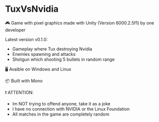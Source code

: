 # TuxVsNvidia
🎮 Game with pixel graphics made with Unity (Version 6000.2.5f1) by one developer

Latest version v0.1.0:
- Gameplay where Tux destroying Nvidia
- Enemies spawning and attacks
- Shotgun which shooting 5 bullets in random range

🖥  Avaible on Windows and Linux

📦 Built with Mono

❗ ATTENTION:
- Im NOT trying to offend anyone, take it as a joke
- I have no connection with NVIDIA or the Linux Foundation
- All matches in the game are completely random
